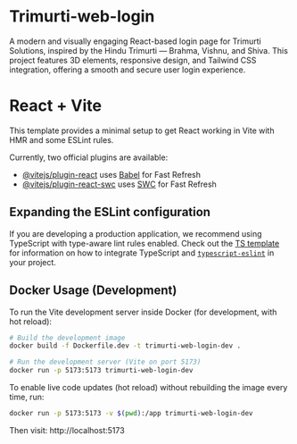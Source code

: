 # Trimurti-web-login
A modern and visually engaging React-based login page for Trimurti Solutions, inspired by the Hindu Trimurti — Brahma, Vishnu, and Shiva. This project features 3D elements, responsive design, and Tailwind CSS integration, offering a smooth and secure user login experience.

# React + Vite

This template provides a minimal setup to get React working in Vite with HMR and some ESLint rules.

Currently, two official plugins are available:

- [@vitejs/plugin-react](https://github.com/vitejs/vite-plugin-react/blob/main/packages/plugin-react) uses [Babel](https://babeljs.io/) for Fast Refresh
- [@vitejs/plugin-react-swc](https://github.com/vitejs/vite-plugin-react/blob/main/packages/plugin-react-swc) uses [SWC](https://swc.rs/) for Fast Refresh

## Expanding the ESLint configuration

If you are developing a production application, we recommend using TypeScript with type-aware lint rules enabled. Check out the [TS template](https://github.com/vitejs/vite/tree/main/packages/create-vite/template-react-ts) for information on how to integrate TypeScript and [`typescript-eslint`](https://typescript-eslint.io) in your project.

## Docker Usage (Development)

To run the Vite development server inside Docker (for development, with hot reload):

```bash
# Build the development image
docker build -f Dockerfile.dev -t trimurti-web-login-dev .

# Run the development server (Vite on port 5173)
docker run -p 5173:5173 trimurti-web-login-dev
```

To enable live code updates (hot reload) without rebuilding the image every time, run:

```bash
docker run -p 5173:5173 -v $(pwd):/app trimurti-web-login-dev
```

Then visit: http://localhost:5173